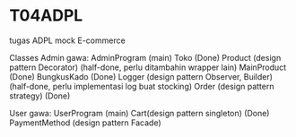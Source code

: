 # T04ADPL
tugas ADPL mock E-commerce

Classes
Admin gawa:
    AdminProgram (main)
    Toko (Done)
    Product (design pattern Decorator) (half-done, perlu ditambahin wrapper lain)
    MainProduct (Done)
    BungkusKado (Done)
    Logger (design pattern Observer, Builder) (half-done, perlu implementasi log buat stocking)
    Order (design pattern strategy) (Done)

User gawa:
    UserProgram (main)
    Cart(design pattern singleton) (Done)
    PaymentMethod (design pattern Facade)
